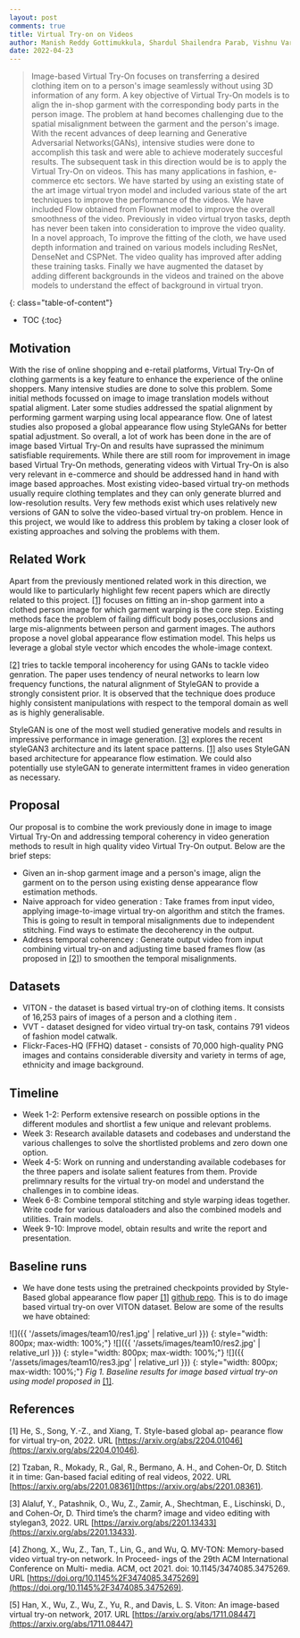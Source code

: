 ```yaml
---
layout: post
comments: true
title: Virtual Try-on on Videos
author: Manish Reddy Gottimukkula, Shardul Shailendra Parab, Vishnu Vardhan Bachupally
date: 2022-04-23
---
```


> Image-based Virtual Try-On focuses on transferring a desired clothing item on to a person's image seamlessly without using 3D information of any form. A key objective of Virtual Try-On models is to align the in-shop garment with the corresponding body parts in the person image. The problem at hand becomes challenging due to the spatial misalignment between the garment and the person's image. With the recent advances of deep learning and Generative Adversarial Networks(GANs), intensive studies were done to accomplish this task and were able to achieve moderately succesful results. The subsequent task in this direction would be is to apply the Virtual Try-On on videos. This has many applications in fashion, e-commerce etc sectors. We have started by using an existing state of the art image virtual tryon model and included various state of the art techniques to improve the performance of the videos. We have included Flow obtained from Flownet model to improve the overall smoothness of the video. Previously in video virtual tryon tasks, depth has never been taken into consideration to improve the video quality. In a novel approach, To improve the fitting of the cloth, we have used depth information and trained on various models including ResNet, DenseNet and CSPNet. The video quality has improved after adding these training tasks. Finally we have augmented the dataset by adding different backgrounds in the videos and trained on the above models to understand the effect of background in virtual tryon.

<!--more-->
{: class="table-of-content"}
* TOC
{:toc}

## Motivation
With the rise of online shopping and e-retail platforms, Virtual Try-On of clothing garments is a key feature to enhance the experience of the online shoppers. Many intensive studies are done to solve this problem. Some initial methods focussed on image to image translation models without spatial aligment. Later some studies addressed the spatial alignment by performing garment warping using local appearance flow. One of latest studies also proposed a global appearance flow using StyleGANs for better spatial adjustment. So overall, a lot of work has been done in the are of image based Virtual Try-On and results have suprassed the minimum satisfiable requirements. While there are still room for improvement in image based Virtual Try-On methods, generating videos with Virtual Try-On is also very relevant in e-commerce and should be addressed hand in hand with image based approaches. Most existing video-based virtual try-on methods usually require clothing templates and they can only generate blurred and low-resolution results. Very few methods exist which uses relatively new versions of GAN to solve the video-based virtual try-on problem. Hence in this project, we would like to address this problem by taking a closer look of existing approaches and solving the problems with them.

## Related Work
Apart from the previously mentioned related work in this direction, we would like to particularly highlight few recent papers which are directly related to this project. 
[[1]](#references) focuses on fitting an in-shop garment into a clothed person image for which garment warping is the core step. Existing methods face the problem of failing difficult body poses,occlusions and large mis-alignments between person and garment images. The authors propose a novel global appearance flow estimation model. This helps us leverage a global style vector which encodes the whole-image context.

[[2]](#references) tries to tackle temporal incoherency for using GANs to tackle video genration.
The paper uses tendency of neural networks to learn low frequency functions,
the natural alignment of StyleGAN  to provide a strongly consistent prior. It is observed that the technique does produce highly consistent manipulations with respect to the temporal domain as well as is highly generalisable. 

StyleGAN is one of the most well studied generative models and results in impressive performance in image generation. [[3]](#references) explores the recent styleGAN3 architecture and its latent space patterns. [[1]](#references) also uses StyleGAN based architecture for appearance flow estimation. We could also potentially use styleGAN to generate intermittent frames in video generation as necessary.

## Proposal
Our proposal is to combine the work previously done in image to image Virtual Try-On and addressing temporal coherency in video generation methods to result in high quality video Virtual Try-On output. Below are the brief steps:
- Given an in-shop garment image and a person's image, align the garment on to the person using existing dense appearance flow estimation methods.
- Naive approach for video generation : Take frames from input video, applying image-to-image virtual try-on algorithm and stitch the frames. This is going to result in temporal misalignments due to independent stitching. Find ways to estimate the decoherency in the output.
- Address temporal coherencey : Generate output video from input combining virtual try-on and adjusting time based frames flow (as proposed in [[2]](#references)) to smoothen the temporal misalignments.

## Datasets
- VITON - the dataset is based virtual try-on of clothing items. 
It consists of 16,253 pairs of images of a person and a clothing item .
- VVT - dataset designed for video virtual try-on task, contains 791 videos of fashion model catwalk.
- Flickr-Faces-HQ (FFHQ)  dataset - consists of 70,000 high-quality PNG images and contains considerable diversity and variety in terms of age, ethnicity and image background.

## Timeline
- Week 1-2: Perform extensive research on possible options in the different modules
  and shortlist a few unique and relevant problems.
- Week 3: Research available datasets and codebases and understand
   the various challenges to solve the shortlisted problems and zero down 
  one option.
- Week 4-5: Work on running and understanding available codebases for the three 
 papers and isolate salient features from them. Provide prelimnary results for 
  the virtual try-on model and understand the challenges in to combine ideas.
- Week 6-8: Combine temporal stitching and style warping ideas together. Write code
 for various dataloaders and also the combined models and utilities. Train models.
- Week 9-10: Improve model, obtain results and write the report and presentation.

## Baseline runs
- We have done tests using the pretrained checkpoints provided by Style-Based global appearance flow paper [[1]](#references) [github repo](https://github.com/SenHe/Flow-Style-VTON/). This is to do image based virtual try-on over VITON dataset. Below are some of the results we have obtained:

![]({{ '/assets/images/team10/res1.jpg' | relative_url }})
{: style="width: 800px; max-width: 100%;"}
![]({{ '/assets/images/team10/res2.jpg' | relative_url }})
{: style="width: 800px; max-width: 100%;"}
![]({{ '/assets/images/team10/res3.jpg' | relative_url }})
{: style="width: 800px; max-width: 100%;"}
*Fig 1. Baseline results for image based virtual try-on using model proposed in* [[1]](#references).

## References
[1] He, S., Song, Y.-Z., and Xiang, T. Style-based global ap-
pearance flow for virtual try-on, 2022. URL [https://arxiv.org/abs/2204.01046](https://arxiv.org/abs/2204.01046).

[2] Tzaban, R., Mokady, R., Gal, R., Bermano, A. H., and
Cohen-Or, D. Stitch it in time: Gan-based facial editing
of real videos, 2022. URL [https://arxiv.org/abs/2201.08361](https://arxiv.org/abs/2201.08361).

[3] Alaluf, Y., Patashnik, O., Wu, Z., Zamir, A., Shechtman,
E., Lischinski, D., and Cohen-Or, D. Third time’s the
charm? image and video editing with stylegan3, 2022.
URL [https://arxiv.org/abs/2201.13433](https://arxiv.org/abs/2201.13433).

[4] Zhong, X., Wu, Z., Tan, T., Lin, G., and Wu, Q. MV-TON:
Memory-based video virtual try-on network. In Proceed-
ings of the 29th ACM International Conference on Multi-
media. ACM, oct 2021. doi: 10.1145/3474085.3475269.
URL [https://doi.org/10.1145%2F3474085.3475269](https://doi.org/10.1145%2F3474085.3475269).

[5] Han, X., Wu, Z., Wu, Z., Yu, R., and Davis, L. S. Viton: An
image-based virtual try-on network, 2017. URL [https://arxiv.org/abs/1711.08447](https://arxiv.org/abs/1711.08447)
